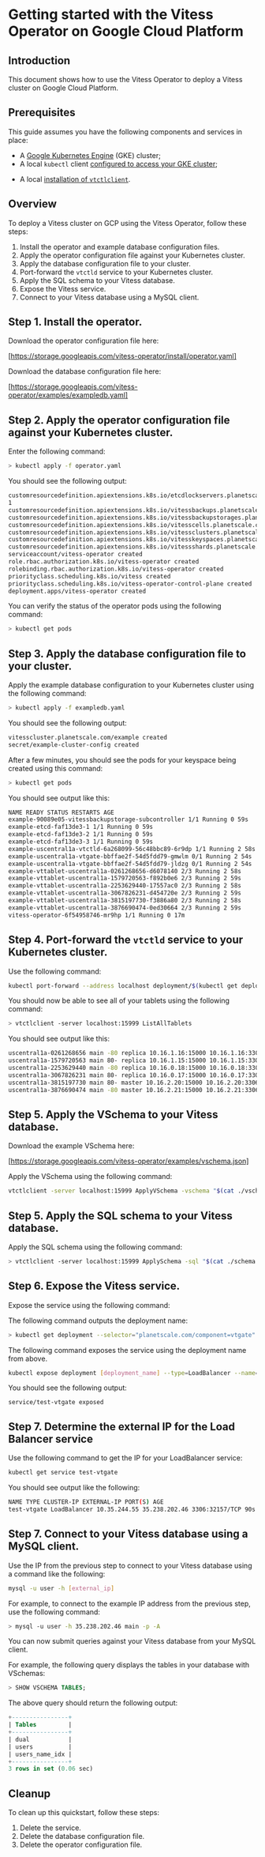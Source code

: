 # Getting started with the Vitess Operator on Google Cloud Platform

## Introduction

This document shows how to use the Vitess Operator to deploy a Vitess cluster on Google Cloud Platform.

## Prerequisites

This guide assumes you have the following components and services in place: <!-- what? -->

+ A [Google Kubernetes Engine](https://cloud.google.com/kubernetes-engine/docs) (GKE) cluster;
+ A local `kubectl` client [configured to access your GKE cluster](https://cloud.google.com/kubernetes-engine/docs/how-to/cluster-access-for-kubectl);

<!--
+
+ A GCS storage bucket (https://cloud.google.com/storage/docs/creating-buckets);
+ A GCP service account (https://cloud.google.com/storage/docs/projects#service-accounts) with access to the GCS storage bucket;
+ A Kubernetes secret matching your service account (https://cloud.google.com/kubernetes-engine/docs/tutorials/authenticating-to-cloud-platform#step_3_create_service_account_credentials);

These prerequisites still necessite a step where the user updates the exampledb.yaml file to reflect the name of the K8s secret. Is this the best way to document this?-->
+ A local [installation of `vtctlclient`](https://vitess.io/docs/get-started/kubernetes/#prerequisites).

<!-- Should we do a version of this quickstart that omits operator backups? This would simplify it a lot. -->

## Overview

To deploy a Vitess cluster on GCP using the Vitess Operator, follow these steps:

1. Install the operator and example database configuration files. <!-- Reword? -->
1. Apply the operator configuration file against your Kubernetes cluster.
1. Apply the database configuration file to your cluster.
1. Port-forward the `vtctld` service to your Kubernetes cluster.
1. Apply the SQL schema to your Vitess database.
1. Expose the Vitess service.
1. Connect to your Vitess database using a MySQL client.

## Step 1. Install the operator.

Download the operator configuration file here:

[https://storage.googleapis.com/vitess-operator/install/operator.yaml]

Download the database configuration file here:

[https://storage.googleapis.com/vitess-operator/examples/exampledb.yaml]

## Step 2. Apply the operator configuration file against your Kubernetes cluster.

Enter the following command:

```sh
> kubectl apply -f operator.yaml
```

You should see the following output:

```sh
customresourcedefinition.apiextensions.k8s.io/etcdlockservers.planetscale.com created
1
customresourcedefinition.apiextensions.k8s.io/vitessbackups.planetscale.com created
customresourcedefinition.apiextensions.k8s.io/vitessbackupstorages.planetscale.com created
customresourcedefinition.apiextensions.k8s.io/vitesscells.planetscale.com created
customresourcedefinition.apiextensions.k8s.io/vitessclusters.planetscale.com created
customresourcedefinition.apiextensions.k8s.io/vitesskeyspaces.planetscale.com created
customresourcedefinition.apiextensions.k8s.io/vitessshards.planetscale.com created
serviceaccount/vitess-operator created
role.rbac.authorization.k8s.io/vitess-operator created
rolebinding.rbac.authorization.k8s.io/vitess-operator created
priorityclass.scheduling.k8s.io/vitess created
priorityclass.scheduling.k8s.io/vitess-operator-control-plane created
deployment.apps/vitess-operator created
```

You can verify the status of the operator pods using the following command:

```sh
> kubectl get pods
```

## Step 3. Apply the database configuration file to your cluster.

Apply the example database configuration to your Kubernetes cluster using the following command:

<!-- Where is the file? Why not just apply directly from URL? Removes two steps out of eight. -->

```sh
> kubectl apply -f exampledb.yaml
```

You should see the following output:

```sh
vitesscluster.planetscale.com/example created
secret/example-cluster-config created
```

After a few minutes, you should see the pods for your keyspace being created using this command:

```sh
> kubectl get pods
```

You should see output like this:

```sh
NAME READY STATUS RESTARTS AGE
example-90089e05-vitessbackupstorage-subcontroller 1/1 Running 0 59s
example-etcd-faf13de3-1 1/1 Running 0 59s
example-etcd-faf13de3-2 1/1 Running 0 59s
example-etcd-faf13de3-3 1/1 Running 0 59s
example-uscentral1a-vtctld-6a268099-56c48bbc89-6r9dp 1/1 Running 2 58s
example-uscentral1a-vtgate-bbffae2f-54d5fdd79-gmwlm 0/1 Running 2 54s
example-uscentral1a-vtgate-bbffae2f-54d5fdd79-jldzg 0/1 Running 2 54s
example-vttablet-uscentral1a-0261268656-d6078140 2/3 Running 2 58s
example-vttablet-uscentral1a-1579720563-f892b0e6 2/3 Running 2 59s
example-vttablet-uscentral1a-2253629440-17557ac0 2/3 Running 2 58s
example-vttablet-uscentral1a-3067826231-d454720e 2/3 Running 2 59s
example-vttablet-uscentral1a-3815197730-f3886a80 2/3 Running 2 58s
example-vttablet-uscentral1a-3876690474-0ed30664 2/3 Running 2 59s
vitess-operator-6f54958746-mr9hp 1/1 Running 0 17m
```

## Step 4. Port-forward the `vtctld` service to your Kubernetes cluster.

Use the following command:

```sh
kubectl port-forward --address localhost deployment/$(kubectl get deployment --selector="planetscale.com/component=vtctld" -o=jsonpath="{.items..metadata.name}") 15999:15999
```
You should now be able to see all of your tablets using the following command:

<!-- This step requires vtctlclient to be installed also. Add to prereqs? -->

```sh
> vtctlclient -server localhost:15999 ListAllTablets
```

You should see output like this:

```sh
uscentral1a-0261268656 main -80 replica 10.16.1.16:15000 10.16.1.16:3306 []
uscentral1a-1579720563 main 80- replica 10.16.1.15:15000 10.16.1.15:3306 []
uscentral1a-2253629440 main -80 replica 10.16.0.18:15000 10.16.0.18:3306 []
uscentral1a-3067826231 main 80- replica 10.16.0.17:15000 10.16.0.17:3306 []
uscentral1a-3815197730 main 80- master 10.16.2.20:15000 10.16.2.20:3306 []
uscentral1a-3876690474 main -80 master 10.16.2.21:15000 10.16.2.21:3306 []
```

## Step 5. Apply the VSchema to your Vitess database.

Download the example VSchema here:

[https://storage.googleapis.com/vitess-operator/examples/vschema.json]

Apply the VSchema using the following command:

```sh
vtctlclient -server localhost:15999 ApplyVSchema -vschema "$(cat ./vschema.json)" main
```

## Step 5. Apply the SQL schema to your Vitess database.

Apply the SQL schema using the following command:


<!-- Is this the right format to be using for shell commands? Also, this requires that the schema be located in the working directory. -->

```sh
> vtctlclient -server localhost:15999 ApplySchema -sql "$(cat ./schema.sql)" main
```

## Step 6. Expose the Vitess service.

Expose the service using the following command:

<!-- Breaking up this command into two parts. Try getting Jacque's embedded syntax to work.-->

The following command outputs the deployment name:

```sh
> kubectl get deployment --selector="planetscale.com/component=vtgate" -o=jsonpath="{.items..metadata.name}"
```

The following command exposes the service using the deployment name from above.

```sh
kubectl expose deployment [deployment_name] --type=LoadBalancer --name=test-vtgate --port 3306 --target-port 3306
```

You should see the following output:

```
service/test-vtgate exposed
```

## Step 7. Determine the external IP for the Load Balancer service

Use the following command to get the IP for your LoadBalancer service:

```sh
kubectl get service test-vtgate
```

You should see output like the following:


```sh
NAME TYPE CLUSTER-IP EXTERNAL-IP PORT(S) AGE
test-vtgate LoadBalancer 10.35.244.55 35.238.202.46 3306:32157/TCP 90s
```

## Step 7. Connect to your Vitess database using a MySQL client.                     

Use the IP from the previous step to connect to your Vitess database using a command like the following:

<!-- Is this the right format for CLI variables? -->

```sh
mysql -u user -h [external_ip]
```

For example, to connect to the example IP address from the previous step, use the following command:

```sh
> mysql -u user -h 35.238.202.46 main -p -A
```

You can now submit queries against your Vitess database from your MySQL client.

For example, the following query displays the tables in your database with VSchemas: <!-- What? -->

```sql
> SHOW VSCHEMA TABLES;
```

The above query should return the following output:

```sql
+----------------+
| Tables         |
+----------------+
| dual           |
| users          |
| users_name_idx |
+----------------+
3 rows in set (0.06 sec)
```

## Cleanup 

To clean up this quickstart, follow these steps:

1. Delete the service. <!-- What service? How? -->
1. Delete the database configuration file.
1. Delete the operator configuration file.
